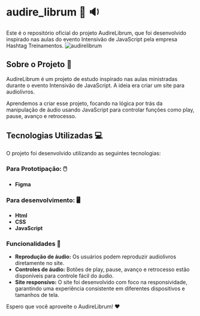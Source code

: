 # audire_librum 📖 🔉
Este é o repositório oficial do projeto AudireLibrum, que foi desenvolvido inspirado nas aulas do evento Intensivão de JavaScript pela empresa Hashtag Treinamentos.
![audirelibrum](https://github.com/Nadianne/audire_librum/assets/54487179/4e900795-b9b9-4e96-8607-14c7299f1117)

## Sobre o Projeto 📎
AudireLibrum é um projeto de estudo inspirado nas aulas ministradas durante o evento Intensivão de JavaScript. A ideia era criar um site para audiolivros.

Aprendemos a criar esse projeto, focando na lógica por trás da manipulação de áudio usando JavaScript para controlar funções como play, pause, avanço e retrocesso.

## Tecnologias Utilizadas 💻
O projeto foi desenvolvido utilizando as seguintes tecnologias:

### Para Prototipação: 🖱️
- **Figma**

### Para desenvolvimento: 🖥️
- **Html**
- **CSS**
- **JavaScript**

### Funcionalidades 💠
- **Reprodução de áudio:** Os usuários podem reproduzir audiolivros diretamente no site.
- **Controles de áudio:** Botões de play, pause, avanço e retrocesso estão disponíveis para controle fácil do áudio.
- **Site responsivo:** O site foi desenvolvido com foco na responsividade, garantindo uma experiência consistente em diferentes dispositivos e tamanhos de tela.

Espero que você aproveite o AudireLibrum! :heart:


